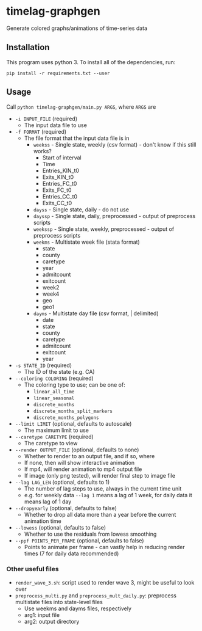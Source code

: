 # timelag-graphgen
Generate colored graphs/animations of time-series data

## Installation
This program uses python 3. To install all of the dependencies, run:

`pip install -r requirements.txt --user`

## Usage
Call `python timelag-graphgen/main.py ARGS`, where `ARGS` are
* `-i INPUT_FILE` (required)
    * The input data file to use
* `-f FORMAT` (required)
    * The file format that the input data file is in
        * `weekss` - Single state, weekly (csv format) - don't know if this still works?
            * Start of interval
            * Time
            * Entries_KIN_t0
            * Exits_KIN_t0
            * Entries_FC_t0
            * Exits_FC_t0
            * Entries_CC_t0
            * Exits_CC_t0
        * `dayss` - Single state, daily - do not use
        * `dayssp` - Single state, daily, preprocessed - output of preprocess scripts
        * `weekssp` - Single state, weekly, preprocessed - output of preprocess scripts
        * `weekms` - Multistate week file (stata format)
            * state
            * county
            * caretype
            * year
            * admitcount
            * exitcount
            * week2
            * week4
            * geo
            * geo1
        * `dayms` - Multistate day file (csv format, | delimited)
            * date
            * state
            * county
            * caretype
            * admitcount
            * exitcount
            * year
* `-s STATE_ID` (required)
    * The ID of the state (e.g. CA)
* `--coloring COLORING` (required)
    * The coloring type to use; can be one of:
        * `linear_all_time`
        * `linear_seasonal`
        * `discrete_months`
        * `discrete_months_split_markers`
        * `discrete_months_polygons`
* `--limit LIMIT` (optional, defaults to autoscale)
    * The maximum limit to use
* `--caretype CARETYPE` (required)
    * The caretype to view
* `--render OUTPUT_FILE` (optional, defaults to none)
    * Whether to render to an output file, and if so, where
    * If none, then will show interactive animation
    * If mp4, will render animation to mp4 output file
    * If image (only png tested), will render final step to image file
* `--lag LAG_LEN` (optional, defaults to 1)
    * The number of lag steps to use, always in the current time unit
    * e.g. for weekly data `--lag 1` means a lag of 1 week, for daily data it means lag of 1 day
* `--dropyearly` (optional, defaults to false)
    * Whether to drop all data more than a year before the current animation time
* `--lowess` (optional, defaults to false)
    * Whether to use the residuals from lowess smoothing
* `--ppf POINTS_PER_FRAME` (optional, defaults to false)
    * Points to animate per frame - can vastly help in reducing render times (7 for daily data recommended)

### Other useful files
* `render_wave_3.sh`: script used to render wave 3, might be useful to look over
* `preprocess_multi.py` and `preprocess_mult_daily.py`: preprocess multistate files into state-level files
    * Use weekms and dayms files, respectively
    * arg1: input file
    * arg2: output directory
